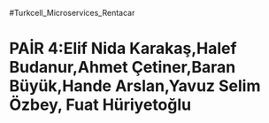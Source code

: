 #Turkcell_Microservices_Rentacar
# PAİR 4:Elif Nida Karakaş,Halef Budanur,Ahmet Çetiner,Baran Büyük,Hande Arslan,Yavuz Selim Özbey, Fuat Hüriyetoğlu
